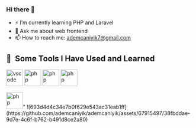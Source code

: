 ### Hi there 👋

- ⚡ I’m currently learning PHP and Laravel
- 💬 Ask me about web frontend
- 📫 How to reach me: ademcaniyik7@gmail.com

<h2> 🚀 &nbsp;Some Tools I Have Used and Learned</h2>
<p align="left">
<img src="https://cdn.jsdelivr.net/gh/devicons/devicon/icons/vscode/vscode-original.svg" alt="vscode" width="45" height="45"/>
<img src="https://cdn.jsdelivr.net/gh/devicons/devicon/icons/php/php-original.svg" alt="php" width="45" height="45"/>
<img src="https://cdn.jsdelivr.net/gh/devicons/devicon/icons/java/java-original.svg" alt="php" width="45" height="45"/>
<img src="https://cdn.jsdelivr.net/gh/devicons/devicon/icons/c#/c#-original.svg" alt="php" width="45" height="45"/>
</p>
<p>
  <img src="<img src="[https://cdn.jsdelivr.net/gh/devicons/devicon/icons/sql/sql-original.svg](https://tr.pinterest.com/pin/223772675218185169/)" alt="php" width="45" height="45"/>"
  ![693d4d4c34e7b0f629e543ac31eab1ff](https://github.com/ademcaniyik/ademcaniyik/assets/67915497/38fbddae-9d7e-4c6f-b762-b491d8ce2a80)
</p>

